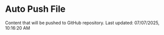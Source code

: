 # Auto Push File

Content that will be pushed to GitHub repository.
Last updated: 07/07/2025, 10:16:20 AM
